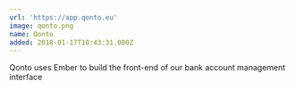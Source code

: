 ```yaml
---
url: 'https://app.qonto.eu'
image: qonto.png
name: Qonto
added: 2018-01-17T10:43:31.000Z
---
```

Qonto uses Ember to build the front-end of our bank account management interface